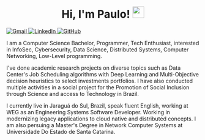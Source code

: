 <h1 align="center">
  Hi, I'm Paulo!
  <a href="https://github.com/paulora2405" target="_self">
    <img src="https://media.giphy.com/media/hvRJCLFzcasrR4ia7z/giphy.gif" width="30">
  </a>
</h1>

<a href="mailto:paulora2405@gmail.com">
  <img img src="https://img.shields.io/badge/gmail-%23EA4335.svg?style=plastic&logo=gmail&logoColor=white" alt="Gmail"/>
</a>
<a href="https://www.linkedin.com/in/paulora/">
  <img src="https://img.shields.io/badge/linkedin-%230A66C2.svg?style=plastic&logo=linkedin&logoColor=white" alt="LinkedIn"/>
</a>
<a href="https://github.com/paulora2405">
  <img src="https://img.shields.io/badge/github-%23181717.svg?style=plastic&logo=github&logoColor=white" alt="GitHub"/>
</a>
<!---
<a href="https://drive.google.com/file/d/1-TJ80MbRO7xW2voD4oAMh9YTxMA_SkoJ/view?usp=sharing">
  <img src="https://img.shields.io/badge/resume-%23521961.svg?style=plastic&logo=readdotcv&logoColor=white" alt="Resume"/>
</a>
-->


I am a Computer Science Bachelor, Programmer, Tech Enthusiast, interested in InfoSec, Cybersecurity, Data Science, Distributed Systems, Computer Networking, Low-Level programming.

I've done academic research projects on diverse topics such as Data Center's Job Scheduling algorithms with Deep Learning and Multi-Objective decision heuristics to select investments portfolios. I have also conducted multiple activities in a social project for the Promotion of Social Inclusion through Science and access to Technology in Brazil.

I currently live in Jaraguá do Sul, Brazil, speak fluent English, working at WEG as an Engineering Systems Software Developer. Working in modernizing legacy applications to cloud native and distributed concepts.
I am also persuing a Master's Degree in Network Computer Systems at Universidade Do Estado de Santa Catarina.
